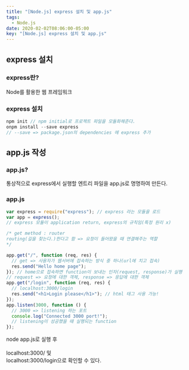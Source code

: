 ```yaml
---
title: "[Node.js] express 설치 및 app.js"
tags:
  - Node.js
date: 2020-02-02T08:06:00-05:00
key: "[Node.js] express 설치 및 app.js"
---
```


## express 설치

### express란?

Node를 활용한 웹 프레임워크

<!--more-->

### express 설치

```javascript
npm init // npm initial로 프로젝트 파일을 모듈화해준다.
onpm install --save express
// --save => package.json의 dependencies 에 express 추가
```

## app.js 작성

### app.js?

통상적으로 express에서 실행할 엔트리 파일을 app.js로 명명하여 만든다.

### app.js

```javascript
var express = require("express"); // express 라는 모듈을 로드
var app = express();
// express 모듈이 application return, express의 규칙임(특정 원리 x)

/* get method : router
routing(길을 찾는다.)한다고 함 => 요청이 들어왔을 때 연결해주는 역할
*/

app.get("/", function (req, res) {
  // get => 사용자가 웹서버에 접속하는 방식 중 하나(url에 치고 접속)
  res.send("Hello home page");
}); // home으로 접속하면 function이 보내는 인자(request, response)가 실행
// request => 요청에 대한 객체, response => 응답에 대한 객체
app.get("/login", function (req, res) {
  // localhost:3000/login
  res.send("<h1>Login please</h1>"); // html 태그 사용 가능!
});
app.listen(3000, function () {
  // 3000 => listening 하는 포트
  console.log("Connected 3000 port!");
  // listening이 성공했을 때 실행되는 function
});
```

node app.js로 실행 후<br>  
localhost:3000/ 및<br>
localhost:3000/login으로 확인할 수 있다.
